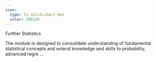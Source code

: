 ```yaml
---
icon:
  type: fa-solid:chart-bar
  color: 398126
---
```

Further Statistics

The module is designed to consolidate understanding of fundamental statistical concepts and extend knowledge and skills to probability, advanced regre ... 
